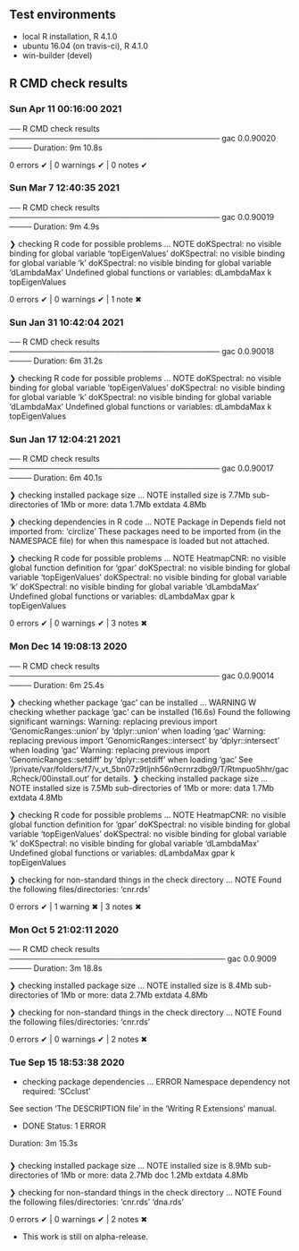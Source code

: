 ## Test environments
* local R installation, R 4.1.0
* ubuntu 16.04 (on travis-ci), R 4.1.0
* win-builder (devel)

## R CMD check results
### Sun Apr 11 00:16:00 2021 

── R CMD check results ────────────────────────────────────── gac 0.0.90020 ────
Duration: 9m 10.8s

0 errors ✔ | 0 warnings ✔ | 0 notes ✔

### Sun Mar  7 12:40:35 2021
── R CMD check results ────────────────────────────────────── gac 0.0.90019 ────
Duration: 9m 4.9s

❯ checking R code for possible problems ... NOTE
  doKSpectral: no visible binding for global variable ‘topEigenValues’
  doKSpectral: no visible binding for global variable ‘k’
  doKSpectral: no visible binding for global variable ‘dLambdaMax’
  Undefined global functions or variables:
    dLambdaMax k topEigenValues

0 errors ✔ | 0 warnings ✔ | 1 note ✖


### Sun Jan 31 10:42:04 2021 
── R CMD check results ────────────────────────────────────── gac 0.0.90018 ────
Duration: 6m 31.2s

❯ checking R code for possible problems ... NOTE
  doKSpectral: no visible binding for global variable ‘topEigenValues’
  doKSpectral: no visible binding for global variable ‘k’
  doKSpectral: no visible binding for global variable ‘dLambdaMax’
  Undefined global functions or variables:
    dLambdaMax k topEigenValues

### Sun Jan 17 12:04:21 2021
── R CMD check results ────────────────────────────────────── gac 0.0.90017 ────
Duration: 6m 40.1s

❯ checking installed package size ... NOTE
    installed size is  7.7Mb
    sub-directories of 1Mb or more:
      data      1.7Mb
      extdata   4.8Mb

❯ checking dependencies in R code ... NOTE
  Package in Depends field not imported from: ‘circlize’
    These packages need to be imported from (in the NAMESPACE file)
    for when this namespace is loaded but not attached.

❯ checking R code for possible problems ... NOTE
  HeatmapCNR: no visible global function definition for ‘gpar’
  doKSpectral: no visible binding for global variable ‘topEigenValues’
  doKSpectral: no visible binding for global variable ‘k’
  doKSpectral: no visible binding for global variable ‘dLambdaMax’
  Undefined global functions or variables:
    dLambdaMax gpar k topEigenValues

0 errors ✔ | 0 warnings ✔ | 3 notes ✖

###  Mon Dec 14 19:08:13 2020
── R CMD check results ────────────────────────────────────── gac 0.0.90014 ────
Duration: 6m 25.4s

❯ checking whether package ‘gac’ can be installed ... WARNING
W  checking whether package ‘gac’ can be installed (16.6s)
   Found the following significant warnings:
     Warning: replacing previous import ‘GenomicRanges::union’ by ‘dplyr::union’ when loading ‘gac’
     Warning: replacing previous import ‘GenomicRanges::intersect’ by ‘dplyr::intersect’ when loading ‘gac’
     Warning: replacing previous import ‘GenomicRanges::setdiff’ by ‘dplyr::setdiff’ when loading ‘gac’
   See ‘/private/var/folders/f7/v_vt_5bn07z9tljnh56n9crnrzdbg9/T/Rtmpuo5hhr/gac.Rcheck/00install.out’ for details.
❯ checking installed package size ... NOTE
    installed size is  7.5Mb
    sub-directories of 1Mb or more:
      data      1.7Mb
      extdata   4.8Mb

❯ checking R code for possible problems ... NOTE
  HeatmapCNR: no visible global function definition for ‘gpar’
  doKSpectral: no visible binding for global variable ‘topEigenValues’
  doKSpectral: no visible binding for global variable ‘k’
  doKSpectral: no visible binding for global variable ‘dLambdaMax’
  Undefined global functions or variables:
    dLambdaMax gpar k topEigenValues

❯ checking for non-standard things in the check directory ... NOTE
  Found the following files/directories:
    ‘cnr.rds’

0 errors ✔ | 1 warning ✖ | 3 notes ✖



### Mon Oct  5 21:02:11 2020
── R CMD check results ─────────────────────────────────────── gac 0.0.9009 ────
Duration: 3m 18.8s

❯ checking installed package size ... NOTE
    installed size is  8.4Mb
    sub-directories of 1Mb or more:
      data      2.7Mb
      extdata   4.8Mb

❯ checking for non-standard things in the check directory ... NOTE
  Found the following files/directories:
    ‘cnr.rds’

0 errors ✔ | 0 warnings ✔ | 2 notes ✖

### Tue Sep 15 18:53:38 2020
 
* checking package dependencies ... ERROR
Namespace dependency not required: ‘SCclust’

See section ‘The DESCRIPTION file’ in the ‘Writing R Extensions’
manual.
* DONE
Status: 1 ERROR


Duration: 3m 15.3s


### 
❯ checking installed package size ... NOTE
    installed size is  8.9Mb
    sub-directories of 1Mb or more:
      data      2.7Mb
      doc       1.2Mb
      extdata   4.8Mb

❯ checking for non-standard things in the check directory ... NOTE
  Found the following files/directories:
    ‘cnr.rds’ ‘dna.rds’

0 errors ✔ | 0 warnings ✔ | 2 notes ✖


* This work is still on alpha-release.
